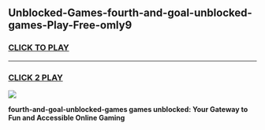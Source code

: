 
## Unblocked-Games-fourth-and-goal-unblocked-games-Play-Free-omly9
<h3>
<a href="https://premium76.site?title=fourth-and-goal-unblocked-games&ref=20A">CLICK TO PLAY</a></h3>
<hr>

<h3>
<a href="https://premium76.site?title=fourth-and-goal-unblocked-games&ref=20A">CLICK 2 PLAY</a>
  
</h3>

<a href="https://premium76.site?title=fourth-and-goal-unblocked-games&ref=20A"><img src="https://clearcache.store/games.png"></a>


**fourth-and-goal-unblocked-games games unblocked: Your Gateway to Fun and Accessible Online Gaming**
